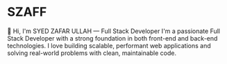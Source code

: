 # SZAFF
👋 Hi, I'm SYED ZAFAR ULLAH — Full Stack Developer I'm a passionate Full Stack Developer with a strong foundation in both front-end and back-end technologies. I love building scalable, performant web applications and solving real-world problems with clean, maintainable code.
